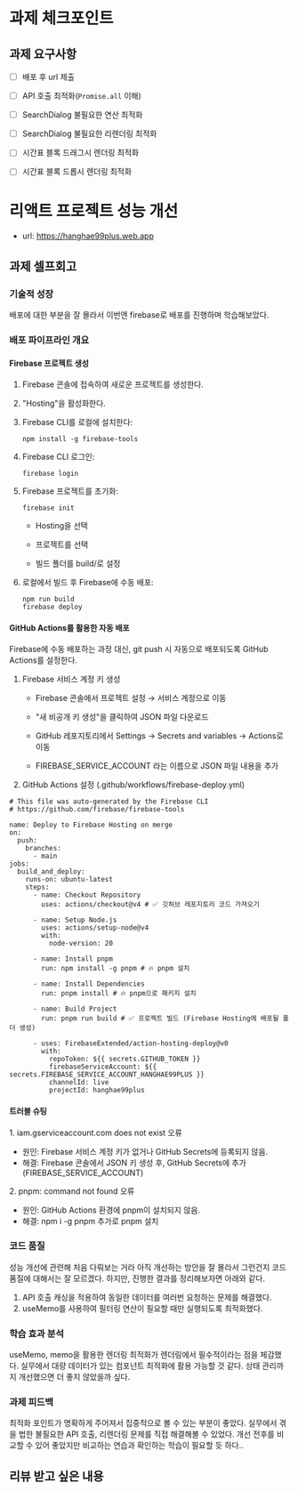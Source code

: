 # 과제 체크포인트

## 과제 요구사항

- [ ] 배포 후 url 제출

- [ ] API 호출 최적화(`Promise.all` 이해)

- [ ] SearchDialog 불필요한 연산 최적화
- [ ] SearchDialog 불필요한 리렌더링 최적화

- [ ] 시간표 블록 드래그시 렌더링 최적화
- [ ] 시간표 블록 드롭시 렌더링 최적화

# 리액트 프로젝트 성능 개선

- url: https://hanghae99plus.web.app

## 과제 셀프회고

<!-- 과제에 대한 회고를 작성해주세요 -->

### 기술적 성장

<!-- 예시
- 새로 학습한 개념
- 기존 지식의 재발견/심화
- 구현 과정에서의 기술적 도전과 해결
-->

배포에 대한 부분을 잘 몰라서 이번엔 firebase로 배포를 진행하며 학습해보았다.

### 배포 파이프라인 개요

#### Firebase 프로젝트 생성

1. Firebase 콘솔에 접속하여 새로운 프로젝트를 생성한다.

2. "Hosting"을 활성화한다.

3. Firebase CLI를 로컬에 설치한다:

   `npm install -g firebase-tools`

4. Firebase CLI 로그인:

   `firebase login`

5. Firebase 프로젝트를 초기화:

   `firebase init`

   - Hosting을 선택

   - 프로젝트를 선택

   - 빌드 폴더를 build/로 설정

6. 로컬에서 빌드 후 Firebase에 수동 배포:

   `npm run build` <br/>
   `firebase deploy`

#### GitHub Actions를 활용한 자동 배포

Firebase에 수동 배포하는 과정 대신, git push 시 자동으로 배포되도록 GitHub Actions를 설정한다.

1. Firebase 서비스 계정 키 생성

   - Firebase 콘솔에서 프로젝트 설정 → 서비스 계정으로 이동

   - "새 비공개 키 생성"을 클릭하여 JSON 파일 다운로드

   - GitHub 레포지토리에서 Settings → Secrets and variables → Actions로 이동

   - FIREBASE_SERVICE_ACCOUNT 라는 이름으로 JSON 파일 내용을 추가

2. GitHub Actions 설정 (.github/workflows/firebase-deploy.yml)

```
# This file was auto-generated by the Firebase CLI
# https://github.com/firebase/firebase-tools

name: Deploy to Firebase Hosting on merge
on:
  push:
    branches:
      - main
jobs:
  build_and_deploy:
    runs-on: ubuntu-latest
    steps:
      - name: Checkout Repository
        uses: actions/checkout@v4 # ✅ 깃허브 레포지토리 코드 가져오기

      - name: Setup Node.js
        uses: actions/setup-node@v4
        with:
          node-version: 20

      - name: Install pnpm
        run: npm install -g pnpm # 🔥 pnpm 설치

      - name: Install Dependencies
        run: pnpm install # 🔥 pnpm으로 패키지 설치

      - name: Build Project
        run: pnpm run build # ✅ 프로젝트 빌드 (Firebase Hosting에 배포될 폴더 생성)

      - uses: FirebaseExtended/action-hosting-deploy@v0
        with:
          repoToken: ${{ secrets.GITHUB_TOKEN }}
          firebaseServiceAccount: ${{ secrets.FIREBASE_SERVICE_ACCOUNT_HANGHAE99PLUS }}
          channelId: live
          projectId: hanghae99plus
```

#### 트러블 슈팅

1️. iam.gserviceaccount.com does not exist 오류

- 원인: Firebase 서비스 계정 키가 없거나 GitHub Secrets에 등록되지 않음.
- 해결: Firebase 콘솔에서 JSON 키 생성 후, GitHub Secrets에 추가 (FIREBASE_SERVICE_ACCOUNT)

2️. pnpm: command not found 오류

- 원인: GitHub Actions 환경에 pnpm이 설치되지 않음.
- 해결: npm i -g pnpm 추가로 pnpm 설치

### 코드 품질

<!-- 예시
- 특히 만족스러운 구현
- 리팩토링이 필요한 부분
- 코드 설계 관련 고민과 결정
-->

성능 개선에 관련해 처음 다뤄보는 거라 아직 개선하는 방안을 잘 몰라서 그런건지 코드 품질에 대해서는 잘 모르겠다. 하지만, 진행한 결과를 정리해보자면 아래와 같다.

1. API 호출 캐싱을 적용하여 동일한 데이터를 여러번 요청하는 문제를 해결했다.
2. useMemo를 사용하여 필터링 연산이 필요할 때만 실행되도록 최적화했다.

### 학습 효과 분석

<!-- 예시
- 가장 큰 배움이 있었던 부분
- 추가 학습이 필요한 영역
- 실무 적용 가능성
-->

useMemo, memo을 활용한 렌더링 최적화가 렌더링에서 필수적이라는 점을 체감했다. 실무에서 대량 데이터가 있는 컴포넌트 최적화에 활용 가능할 것 같다. 상태 관리까지 개선했으면 더 좋지 않았을까 싶다.

### 과제 피드백

<!-- 예시
- 과제에서 모호하거나 애매했던 부분
- 과제에서 좋았던 부분
-->

최적화 포인트가 명확하게 주어져서 집중적으로 볼 수 있는 부분이 좋았다. 실무에서 겪을 법한 불필요한 API 호출, 리렌더링 문제를 직접 해결해볼 수 있었다. 개선 전후를 비교할 수 있어 좋았지만 비교하는 연습과 확인하는 학습이 필요할 듯 하다..

## 리뷰 받고 싶은 내용

<!--
피드백 받고 싶은 내용을 구체적으로 남겨주세요
모호한 요청은 피드백을 남기기 어렵습니다.

참고링크: https://chatgpt.com/share/675b6129-515c-8001-ba72-39d0fa4c7b62

모호한 요청의 예시)
- 코드 스타일에 대한 피드백 부탁드립니다.
- 코드 구조에 대한 피드백 부탁드립니다.
- 개념적인 오류에 대한 피드백 부탁드립니다.
- 추가 구현이 필요한 부분에 대한 피드백 부탁드립니다.

구체적인 요청의 예시)
- 현재 함수와 변수명을 보면 직관성이 떨어지는 것 같습니다. 함수와 변수를 더 명확하게 이름 지을 수 있는 방법에 대해 조언해주실 수 있나요?
- 현재 파일 단위로 코드가 분리되어 있지만, 모듈화나 계층화가 부족한 것 같습니다. 어떤 기준으로 클래스를 분리하거나 모듈화를 진행하면 유지보수에 도움이 될까요?
- MVC 패턴을 따르려고 했는데, 제가 구현한 구조가 MVC 원칙에 맞게 잘 구성되었는지 검토해주시고, 보완할 부분을 제안해주실 수 있을까요?
- 컴포넌트 간의 의존성이 높아져서 테스트하기 어려운 상황입니다. 의존성을 낮추고 테스트 가능성을 높이는 구조 개선 방안이 있을까요?
-->
